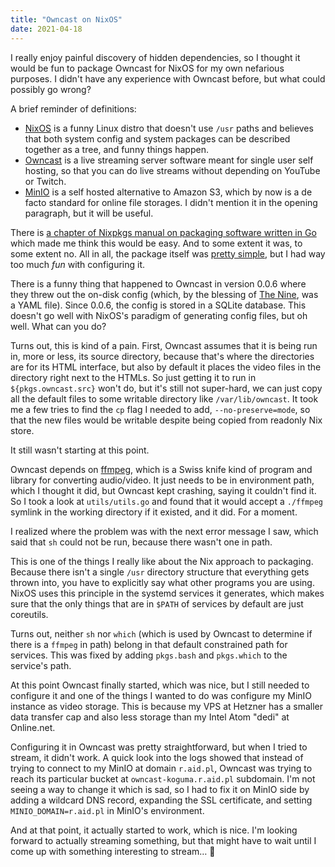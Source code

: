 ```yaml
---
title: "Owncast on NixOS"
date: 2021-04-18
---
```


I really enjoy painful discovery of hidden dependencies, so I thought it would be fun to package Owncast for NixOS for my own nefarious purposes. I didn't have any experience with Owncast before, but what could possibly go wrong?

A brief reminder of definitions:

 - [NixOS](https://nixos.org) is a funny Linux distro that doesn't use `/usr` paths and believes that both system config and system packages can be described together as a tree, and funny things happen.
 - [Owncast](https://owncast.online) is a live streaming server software meant for single user self hosting, so that you can do live streams without depending on YouTube or Twitch.
 - [MinIO](https://min.io) is a self hosted alternative to Amazon S3, which by now is a de facto standard for online file storages. I didn't mention it in the opening paragraph, but it will be useful.

There is [a chapter of Nixpkgs manual on packaging software written in Go](https://nixos.org/manual/nixpkgs/stable/#sec-language-go) which made me think this would be easy. And to some extent it was, to some extent no. All in all, the package itself was [pretty simple](https://github.com/michcioperz/nixie/blob/871713215b7a27b9a8a9304f158d3c892934a15b/overlay/owncast.nix), but I had way too much _fun_ with configuring it.

There is a funny thing that happened to Owncast in version 0.0.6 where they threw out the on-disk config (which, by the blessing of [The Nine](https://www.destinypedia.com/Nine), was a YAML file). Since 0.0.6, the config is stored in a SQLite database. This doesn't go well with NixOS's paradigm of generating config files, but oh well. What can you do?

Turns out, this is kind of a pain. First, Owncast assumes that it is being run in, more or less, its source directory, because that's where the directories are for its HTML interface, but also by default it places the video files in the directory right next to the HTMLs. So just getting it to run in `${pkgs.owncast.src}` won't do, but it's still not super-hard, we can just copy all the default files to some writable directory like `/var/lib/owncast`. It took me a few tries to find the `cp` flag I needed to add, `--no-preserve=mode`, so that the new files would be writable despite being copied from readonly Nix store.

It still wasn't starting at this point.

Owncast depends on [ffmpeg](https://ffmpeg.org), which is a Swiss knife kind of program and library for converting audio/video. It just needs to be in environment path, which I thought it did, but Owncast kept crashing, saying it couldn't find it. So I took a look at `utils/utils.go` and found that it would accept a `./ffmpeg` symlink in the working directory if it existed, and it did. For a moment.

I realized where the problem was with the next error message I saw, which said that `sh` could not be run, because there wasn't one in path.

This is one of the things I really like about the Nix approach to packaging. Because there isn't a single `/usr` directory structure that everything gets thrown into, you have to explicitly say what other programs you are using. NixOS uses this principle in the systemd services it generates, which makes sure that the only things that are in `$PATH` of services by default are just coreutils.

Turns out, neither `sh` nor `which` (which is used by Owncast to determine if there is a `ffmpeg` in path) belong in that default constrained path for services. This was fixed by adding `pkgs.bash` and `pkgs.which` to the service's path.

At this point Owncast finally started, which was nice, but I still needed to configure it and one of the things I wanted to do was configure my MinIO instance as video storage. This is because my VPS at Hetzner has a smaller data transfer cap and also less storage than my Intel Atom "dedi" at Online.net.

Configuring it in Owncast was pretty straightforward, but when I tried to stream, it didn't work. A quick look into the logs showed that instead of trying to connect to my MinIO at domain `r.aid.pl`, Owncast was trying to reach its particular bucket at `owncast-koguma.r.aid.pl` subdomain. I'm not seeing a way to change it which is sad, so I had to fix it on MinIO side by adding a wildcard DNS record, expanding the SSL certificate, and setting `MINIO_DOMAIN=r.aid.pl` in MinIO's environment.

And at that point, it actually started to work, which is nice. I'm looking forward to actually streaming something, but that might have to wait until I come up with something interesting to stream… 👀
